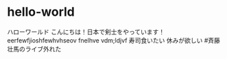 # hello-world
ハローワールド
こんにちは！日本で剣士をやっています！
eerfewfjioshfewhvhseov
fnelhve
vdm;ldjvf
寿司食いたい
休みが欲しい
#斉藤壮馬のライブ外れた
